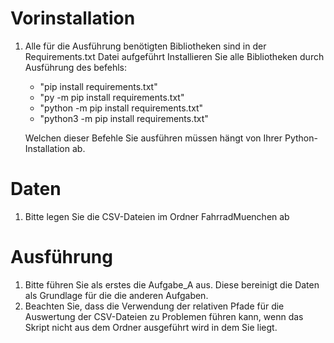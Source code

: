 # Vorinstallation
1.  Alle für die Ausführung benötigten Bibliotheken sind in der Requirements.txt Datei aufgeführt
    Installieren Sie alle Bibliotheken durch Ausführung des befehls:

    - "pip install requirements.txt"
    - "py -m pip install requirements.txt"
    - "python -m pip install requirements.txt"
    - "python3 -m pip install requirements.txt"

    Welchen dieser Befehle Sie ausführen müssen hängt von Ihrer Python-Installation ab.


# Daten
1.  Bitte legen Sie die CSV-Dateien im Ordner FahrradMuenchen ab

# Ausführung
1.  Bitte führen Sie als erstes die Aufgabe_A aus. Diese bereinigt die Daten als Grundlage für die die anderen Aufgaben.
2.  Beachten Sie, dass die Verwendung der relativen Pfade für die Auswertung der CSV-Dateien zu Problemen führen kann,
    wenn das Skript nicht aus dem Ordner ausgeführt wird in dem Sie liegt.

#
